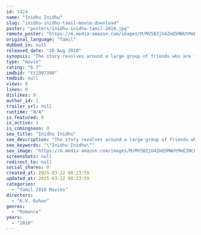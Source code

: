 ```yaml
---
id: 1424
name: "Inidhu Inidhu"
slug: "inidhu-inidhu-tamil-movie-download"
poster: "posters/inidhu-inidhu-tamil-2010.jpg"
remote_poster: "https://m.media-amazon.com/images/M/MV5BZjU4ZmQ5MWUtMmE2NC00YzQ3LTkwYzgtNTM0YWVhNjFhNDE3XkEyXkFqcGc@._V1_SX300.jpg"
original_language: "Tamil"
dubbed_in: null
released_date: "20 Aug 2010"
synopsis: "The story revolves around a large group of friends who are freshers in an engineering college. Battling the years of college life, blended with a good dose of fun, most of them end up as pairs."
type: "movie"
rating: "6.7"
imdbid: "tt1997390"
tmdbid: null
views: 0
likes: 0
dislikes: 0
author_id: 1
trailer_url: null
runtime: "N/A"
is_featured: 0
is_active: 1
is_comingsoon: 0
seo_title: "Inidhu Inidhu"
seo_description: "The story revolves around a large group of friends who are freshers in an engineering college. Battling the years of college life, blended with a good dose of fun, most of them end up as pairs."
seo_keywords: "\"Inidhu Inidhu\""
seo_image: "https://m.media-amazon.com/images/M/MV5BZjU4ZmQ5MWUtMmE2NC00YzQ3LTkwYzgtNTM0YWVhNjFhNDE3XkEyXkFqcGc@._V1_SX300.jpg"
screenshots: null
redirect_to: null
social_shares: 0
created_at: 2025-03-22 08:23:59
updated_at: 2025-03-22 08:23:59
categories:
  - "Tamil 2010 Movies"
directors:
  - "K.V. Guhan"
genres:
  - "Romance"
years:
  - "2010"
---
```

